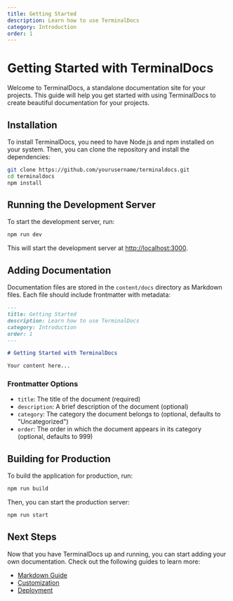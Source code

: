 ```yaml
---
title: Getting Started
description: Learn how to use TerminalDocs
category: Introduction
order: 1
---
```


# Getting Started with TerminalDocs

Welcome to TerminalDocs, a standalone documentation site for your projects. This guide will help you get started with using TerminalDocs to create beautiful documentation for your projects.

## Installation

To install TerminalDocs, you need to have Node.js and npm installed on your system. Then, you can clone the repository and install the dependencies:

```bash
git clone https://github.com/yourusername/terminaldocs.git
cd terminaldocs
npm install
```

## Running the Development Server

To start the development server, run:

```bash
npm run dev
```

This will start the development server at [http://localhost:3000](http://localhost:3000).

## Adding Documentation

Documentation files are stored in the `content/docs` directory as Markdown files. Each file should include frontmatter with metadata:

```markdown
---
title: Getting Started
description: Learn how to use TerminalDocs
category: Introduction
order: 1
---

# Getting Started with TerminalDocs

Your content here...
```

### Frontmatter Options

- `title`: The title of the document (required)
- `description`: A brief description of the document (optional)
- `category`: The category the document belongs to (optional, defaults to "Uncategorized")
- `order`: The order in which the document appears in its category (optional, defaults to 999)

## Building for Production

To build the application for production, run:

```bash
npm run build
```

Then, you can start the production server:

```bash
npm run start
```

## Next Steps

Now that you have TerminalDocs up and running, you can start adding your own documentation. Check out the following guides to learn more:

- [Markdown Guide](/docs/markdown-guide)
- [Customization](/docs/customization)
- [Deployment](/docs/deployment) 